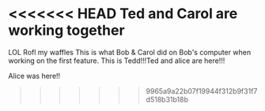 <<<<<<< HEAD
Ted and Carol are working together
=======
LOL
Rofl my waffles
This is what Bob & Carol did on Bob's computer when working on the first feature.
This is Tedd!!!Ted and alice are here!!!

Alice was here!!
>>>>>>> 9965a9a22b07f19944f312b9f31f7d518b31b18b
